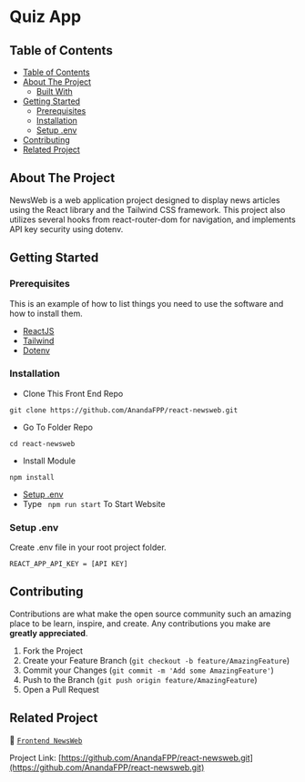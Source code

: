 <p align="center">
  <h1>Quiz App</h1>
</p>

## Table of Contents

- [Table of Contents](#table-of-contents)
- [About The Project](#about-the-project)
  - [Built With](#built-with)
- [Getting Started](#getting-started)
  - [Prerequisites](#prerequisites)
  - [Installation](#installation)
  - [Setup .env](#setup-env)
- [Contributing](#contributing)
- [Related Project](#related-project)

## About The Project

NewsWeb is a web application project designed to display news articles using the React library and the Tailwind CSS framework. This project also utilizes several hooks from react-router-dom for navigation, and implements API key security using dotenv.


## Getting Started

### Prerequisites

This is an example of how to list things you need to use the software and how to install them.

- [ReactJS](https://reactjs.org/)
- [Tailwind](https://tailwindcss.com/)
- [Dotenv](https://www.npmjs.com/package/dotenv)

### Installation

- Clone This Front End Repo

```
git clone https://github.com/AnandaFPP/react-newsweb.git
```

- Go To Folder Repo

```
cd react-newsweb
```

- Install Module

```
npm install
```

- <a href="#setup-env">Setup .env</a>
- Type ` npm run start` To Start Website

### Setup .env

Create .env file in your root project folder.

```
REACT_APP_API_KEY = [API KEY]
```

## Contributing

Contributions are what make the open source community such an amazing place to be learn, inspire, and create. Any contributions you make are **greatly appreciated**.

1. Fork the Project
2. Create your Feature Branch (`git checkout -b feature/AmazingFeature`)
3. Commit your Changes (`git commit -m 'Add some AmazingFeature'`)
4. Push to the Branch (`git push origin feature/AmazingFeature`)
5. Open a Pull Request

## Related Project


:rocket: [`Frontend NewsWeb`](https://github.com/AnandaFPP/react-newsweb.git)

Project Link: [https://github.com/AnandaFPP/react-newsweb.git](https://github.com/AnandaFPP/react-newsweb.git)
